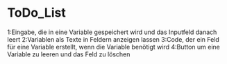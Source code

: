 # ToDo_List

1:Eingabe, die in eine Variable gespeichert wird und das Inputfeld danach leert
2:Variablen als Texte in Feldern anzeigen lassen
3:Code, der ein Feld für eine Variable erstellt, wenn die Variable benötigt wird
4:Button um eine Variable zu leeren und das Feld zu löschen